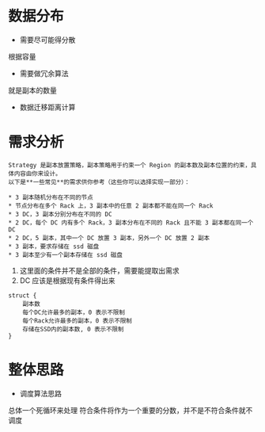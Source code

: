 # 数据分布

* 需要尽可能得分散

根据容量

* 需要做冗余算法

就是副本的数量

* 数据迁移距离计算


# 需求分析

```
Strategy 是副本放置策略，副本策略用于约束一个 Region 的副本数及副本位置的约束，具体内容由你来设计。
以下是**一些常见**的需求供你参考（这些你可以选择实现一部分）：

* 3 副本随机分布在不同的节点
* 节点分布在多个 Rack 上，3 副本中的任意 2 副本都不能在同一个 Rack
* 3 DC，3 副本分别分布在不同的 DC
* 2 DC，每个 DC 内有多个 Rack，3 副本分布在不同的 Rack 且不能 3 副本都在同一个 DC
* 2 DC，5 副本，其中一个 DC 放置 3 副本，另外一个 DC 放置 2 副本
* 3 副本，要求存储在 ssd 磁盘
* 3 副本至少有一个副本存储在 ssd 磁盘
```

1. 这里面的条件并不是全部的条件，需要能提取出需求
2. DC 应该是根据现有条件得出来

```{go}
struct {
    副本数
    每个DC允许最多的副本，0 表示不限制
    每个Rack允许最多的副本，0 表示不限制
    存储在SSD内的副本数, 0 表示不限制
}
```

# 整体思路

* 调度算法思路

总体一个死循环来处理
符合条件将作为一个重要的分数，并不是不符合条件就不调度



